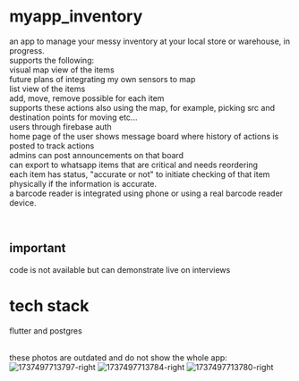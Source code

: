 # myapp_inventory
an app to manage your messy inventory at your local store or warehouse, in progress. <br>
supports the following: <br>
visual map view of the items <br>
  future plans of integrating my own sensors to map <br>
list view of the items <br>
add, move, remove possible for each item <br>
  supports these actions also using the map, for example, picking src and destination points for moving etc...<br>
users through firebase auth <br>
home page of the user shows message board where history of actions is posted to track actions <br>
admins can post announcements on that board <br>
can export to whatsapp items that are critical and needs reordering <br>
each item has status, "accurate or not" to initiate checking of that item physically if the information is accurate.<br>
a barcode reader is integrated using phone or using a real barcode reader device. <br>



<br>

## important 
code is not available but can demonstrate live on interviews

# tech stack
flutter and postgres<br>
<br>

these photos are outdated and do not show the whole app:
![1737497713797-right](https://github.com/user-attachments/assets/97598ab9-7007-4add-96a9-d59879e748fd)
![1737497713784-right](https://github.com/user-attachments/assets/edb02660-0530-4bbc-9b23-a3bdbbf72173)
![1737497713780-right](https://github.com/user-attachments/assets/a3f9190f-244b-46bd-b2c7-f086ea22ad5b)
